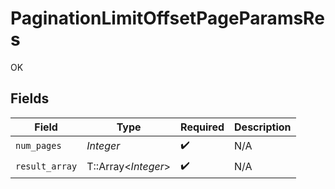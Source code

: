 # PaginationLimitOffsetPageParamsRes

OK


## Fields

| Field               | Type                | Required            | Description         |
| ------------------- | ------------------- | ------------------- | ------------------- |
| `num_pages`         | *Integer*           | :heavy_check_mark:  | N/A                 |
| `result_array`      | T::Array<*Integer*> | :heavy_check_mark:  | N/A                 |